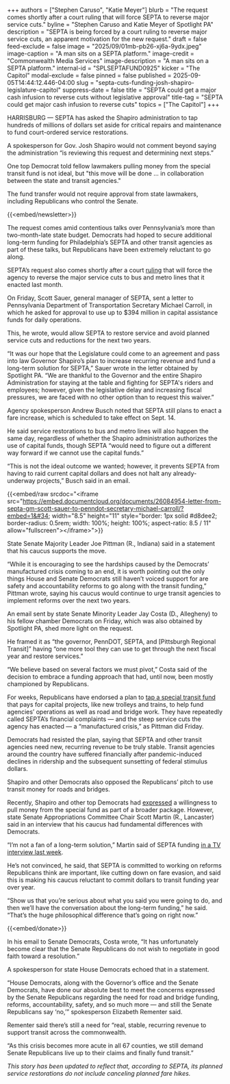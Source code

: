 +++
authors = ["Stephen Caruso", "Katie Meyer"]
blurb = "The request comes shortly after a court ruling that will force SEPTA to reverse major service cuts."
byline = "Stephen Caruso and Katie Meyer of Spotlight PA"
description = "SEPTA is being forced by a court ruling to reverse major service cuts, an apparent motivation for the new request."
draft = false
feed-exclude = false
image = "2025/09/01mb-pb26-xj6a-9ydx.jpeg"
image-caption = "A man sits on a SEPTA platform."
image-credit = "Commonwealth Media Services"
image-description = "A man sits on a SEPTA platform."
internal-id = "SPLSEPTAFUND0925"
kicker = "The Capitol"
modal-exclude = false
pinned = false
published = 2025-09-05T14:44:12.446-04:00
slug = "septa-cuts-funding-josh-shapiro-legislature-capitol"
suppress-date = false
title = "SEPTA could get a major cash infusion to reverse cuts without legislative approval"
title-tag = "SEPTA could get major cash infusion to reverse cuts"
topics = ["The Capitol"]
+++

HARRISBURG — SEPTA has asked the Shapiro administration to tap hundreds of millions of dollars set aside for critical repairs and maintenance to fund court-ordered service restorations.

A spokesperson for Gov. Josh Shapiro would not comment beyond saying the administration “is reviewing this request and determining next steps.”

One top Democrat told fellow lawmakers pulling money from the special transit fund is not ideal, but &#34;this move will be done ... in collaboration between the state and transit agencies.&#34;

The fund transfer would not require approval from state lawmakers, including Republicans who control the Senate.

{{<embed/newsletter>}}

The request comes amid contentious talks over Pennsylvania’s more than two-month-late state budget. Democrats had hoped to secure additional long-term funding for Philadelphia’s SEPTA and other transit agencies as part of these talks, but Republicans have been extremely reluctant to go along.

SEPTA’s request also comes shortly after a court <a href="https://www.spotlightpa.org/news/2025/09/septa-philadelphia-cuts-service-restored-court-order-capitol/">ruling</a> that will force the agency to reverse the major service cuts to bus and metro lines that it enacted last month.

On Friday, Scott Sauer, general manager of SEPTA, sent a letter to Pennsylvania Department of Transportation Secretary Michael Carroll, in which he asked for approval to use up to $394 million in capital assistance funds for daily operations.

This, he wrote, would allow SEPTA to restore service and avoid planned service cuts and reductions for the next two years.

“It was our hope that the Legislature could come to an agreement and pass into law Governor Shapiro’s plan to increase recurring revenue and fund a long-term solution for SEPTA,” Sauer wrote in the letter obtained by Spotlight PA. “We are thankful to the Governor and the entire Shapiro Administration for staying at the table and fighting for SEPTA&#39;s riders and employees; however, given the legislative delay and increasing fiscal pressures, we are faced with no other option than to request this waiver.”

Agency spokesperson Andrew Busch noted that SEPTA still plans to enact a fare increase, which is scheduled to take effect on Sept. 14.

He said service restorations to bus and metro lines will also happen the same day, regardless of whether the Shapiro administration authorizes the use of capital funds, though SEPTA “would need to figure out a different way forward if we cannot use the capital funds.”

“This is not the ideal outcome we wanted; however, it prevents SEPTA from having to raid current capital dollars and does not halt any already-underway projects,” Busch said in an email.

{{<embed/raw srcdoc="&lt;iframe src=&#34;https://embed.documentcloud.org/documents/26084954-letter-from-septa-gm-scott-sauer-to-penndot-secretary-michael-carroll/?embed=1&#34; width=&#34;8.5&#34; height=&#34;11&#34; style=&#34;border: 1px solid #d8dee2; border-radius: 0.5rem; width: 100%; height: 100%; aspect-ratio: 8.5 / 11&#34; allow=&#34;fullscreen&#34;&gt;&lt;/iframe&gt;">}}

State Senate Majority Leader Joe Pittman (R., Indiana) said in a statement that his caucus supports the move.

“While it is encouraging to see the hardships caused by the Democrats’ manufactured crisis coming to an end, it is worth pointing out the only things House and Senate Democrats still haven’t voiced support for are safety and accountability reforms to go along with the transit funding,” Pittman wrote, saying his caucus would continue to urge transit agencies to implement reforms over the next two years.

An email sent by state Senate Minority Leader Jay Costa (D., Allegheny) to his fellow chamber Democrats on Friday, which was also obtained by Spotlight PA, shed more light on the request.

He framed it as “the governor, PennDOT, SEPTA, and \[Pittsburgh Regional Transit\]” having “one more tool they can use to get through the next fiscal year and restore services.”

“We believe based on several factors we must pivot,” Costa said of the decision to embrace a funding approach that had, until now, been mostly championed by Republicans.

For weeks, Republicans have endorsed a plan to <a href="https://www.spotlightpa.org/news/2025/08/pennsylvania-budget-impasse-septa-transit-funding-joe-pittman-state-senate-capitol/">tap a special transit fund</a> that pays for capital projects, like new trolleys and trains, to help fund agencies’ operations as well as road and bridge work. They have repeatedly called SEPTA’s financial complaints — and the steep service cuts the agency has enacted —&nbsp;a “manufactured crisis,” as Pittman did Friday.

Democrats had resisted the plan, saying that SEPTA and other transit agencies need new, recurring revenue to be truly stable. Transit agencies around the country have suffered financially after pandemic-induced declines in ridership and the subsequent sunsetting of federal stimulus dollars.

Shapiro and other Democrats also opposed the Republicans’ pitch to use transit money for roads and bridges.

Recently, Shapiro and other top Democrats had <a href="https://www.spotlightpa.org/news/2025/08/septa-cuts-josh-shapiro-transit-funding-senate-republican-plan-capitol/">expressed</a> a willingness to pull money from the special fund as part of a broader package. However, state Senate Appropriations Committee Chair Scott Martin (R., Lancaster) said in an interview that his caucus had fundamental differences with Democrats.

“I’m not a fan of a long-term solution,” Martin said of SEPTA funding <a href="https://www.youtube.com/watch?v=SJrfCCPTKLs">in a TV interview last week</a>.

He’s not convinced, he said, that SEPTA is committed to working on reforms Republicans think are important, like cutting down on fare evasion, and said this is making his caucus reluctant to commit dollars to transit funding year over year.

“Show us that you’re serious about what you said you were going to do, and then we’ll have the conversation about the long-term funding,” he said. “That’s the huge philosophical difference that’s going on right now.”

{{<embed/donate>}}

In his email to Senate Democrats, Costa wrote, “It has unfortunately become clear that the Senate Republicans do not wish to negotiate in good faith toward a resolution.”

A spokesperson for state House Democrats echoed that in a statement.

“House Democrats, along with the Governor’s office and the Senate Democrats, have done our absolute best to meet the concerns expressed by the Senate Republicans regarding the need for road and bridge funding, reforms, accountability, safety, and so much more — and still the Senate Republicans say ‘no,’” spokesperson Elizabeth Rementer said.

Rementer said there’s still a need for “real, stable, recurring revenue to support transit across the commonwealth.

“As this crisis becomes more acute in all 67 counties, we still demand Senate Republicans live up to their claims and finally fund transit.”

<em>This story has been updated to reflect that, according to SEPTA, its planned service restorations do not include canceling planned fare hikes. </em>

